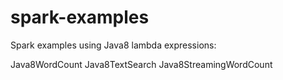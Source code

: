 spark-examples
==============

Spark examples using Java8 lambda expressions:

Java8WordCount
Java8TextSearch
Java8StreamingWordCount

